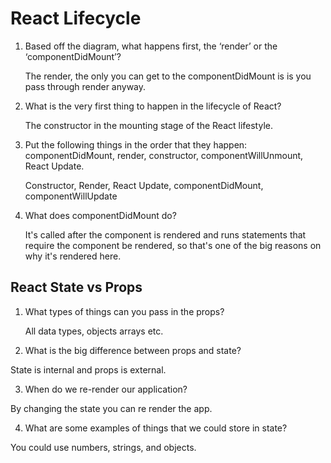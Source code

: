 # React Lifecycle

1. Based off the diagram, what happens first, the ‘render’ or the ‘componentDidMount’?

    The render, the only you can get to the componentDidMount is is you pass through render anyway.

2. What is the very first thing to happen in the lifecycle of React?

    The constructor in the mounting stage of the React lifestyle.

3. Put the following things in the order that they happen: componentDidMount, render, constructor, componentWillUnmount, React Update.

    Constructor, Render, React Update, componentDidMount, componentWillUpdate

4. What does componentDidMount do?

    It's called after the component is rendered and runs statements that require the component be rendered, so that's one of the big reasons on why it's rendered here.

## React State vs Props

1. What types of things can you pass in the props?

   All data types, objects arrays etc.

2. What is the big difference between props and state?

State is internal and props is external.

3. When do we re-render our application?

By changing the state you can re render the app.

4. What are some examples of things that we could store in state?

You could use numbers, strings, and objects.
